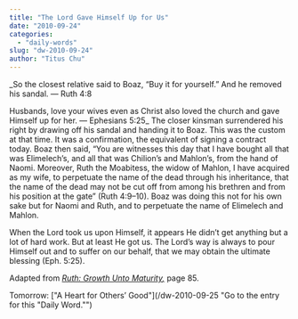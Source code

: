 ```yaml
---
title: "The Lord Gave Himself Up for Us"
date: "2010-09-24"
categories: 
  - "daily-words"
slug: "dw-2010-09-24"
author: "Titus Chu"
---
```


_So the closest relative said to Boaz, “Buy it for yourself.” And he removed his sandal. — Ruth 4:8

Husbands, love your wives even as Christ also loved the church and gave Himself up for her. — Ephesians 5:25_ The closer kinsman surrendered his right by drawing off his sandal and handing it to Boaz. This was the custom at that time. It was a confirmation, the equivalent of signing a contract today. Boaz then said, “You are witnesses this day that I have bought all that was Elimelech’s, and all that was Chilion’s and Mahlon’s, from the hand of Naomi. Moreover, Ruth the Moabitess, the widow of Mahlon, I have acquired as my wife, to perpetuate the name of the dead through his inheritance, that the name of the dead may not be cut off from among his brethren and from his position at the gate” (Ruth 4:9–10). Boaz was doing this not for his own sake but for Naomi and Ruth, and to perpetuate the name of Elimelech and Mahlon.

When the Lord took us upon Himself, it appears He didn’t get anything but a lot of hard work. But at least He got us. The Lord’s way is always to pour Himself out and to suffer on our behalf, that we may obtain the ultimate blessing (Eph. 5:25).

Adapted from _[Ruth: Growth Unto Maturity](/book-ruth/ "Go to the listing for this book.")[,](/book-journey/ "Go to the listing for this book.")_ page 85.

Tomorrow: ["A Heart for Others’ Good"](/dw-2010-09-25 "Go to the entry for this "Daily Word."")
